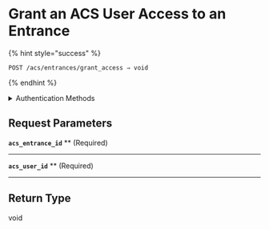 # Grant an ACS User Access to an Entrance



{% hint style="success" %}
```
POST /acs/entrances/grant_access ⇒ void
```
{% endhint %}

<details>

<summary>Authentication Methods</summary>

- API key
- Personal access token
  <br>Must also include the `seam-workspace` header in the request.
</details>

## Request Parameters

**`acs_entrance_id`** ** (Required)

---

**`acs_user_id`** ** (Required)

---


## Return Type

void
